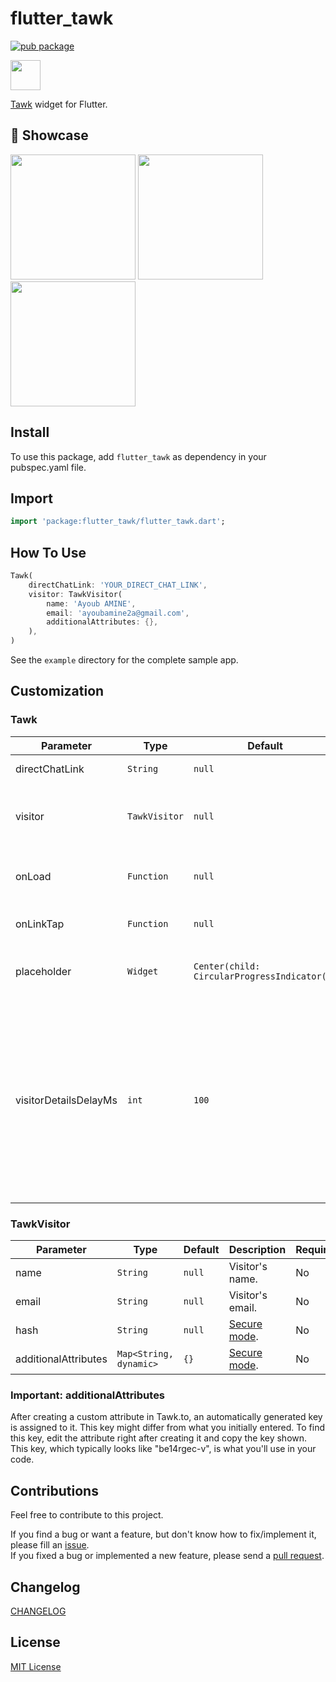 # flutter_tawk

[![pub package](https://img.shields.io/pub/v/flutter_tawk.svg)](https://pub.dartlang.org/packages/flutter_tawk)

<img src="https://i1.wp.com/www.tawk.to/wp-content/uploads/2020/04/tawk-sitelogo.png" width="48">

[Tawk](https://www.tawk.to) widget for Flutter.

## 🚀 Showcase

<p>
    <img src="https://raw.githubusercontent.com/ayoubamine/flutter_tawk/main/readme_resources/screenshot1.png" width="200" />
    <img src="https://raw.githubusercontent.com/ayoubamine/flutter_tawk/main/readme_resources/screenshot2.png" width="200" />
    <img src="https://raw.githubusercontent.com/ayoubamine/flutter_tawk/main/readme_resources/screenshot3.png" width="200" />
</p>

## Install

To use this package, add `flutter_tawk` as dependency in your pubspec.yaml file.

## Import

```dart
import 'package:flutter_tawk/flutter_tawk.dart';
```

## How To Use

```dart
Tawk(
    directChatLink: 'YOUR_DIRECT_CHAT_LINK',
    visitor: TawkVisitor(
        name: 'Ayoub AMINE',
        email: 'ayoubamine2a@gmail.com',
        additionalAttributes: {},
    ),
)
```

See the `example` directory for the complete sample app.

## Customization

### Tawk

| Parameter      | Type          | Default                                      | Description                                                                                                                                                 | Required |
| -------------- |---------------|----------------------------------------------|-------------------------------------------------------------------------------------------------------------------------------------------------------------| -------- |
| directChatLink | `String`      | `null`                                       | Tawk direct chat link.                                                                                                                                      | Yes      |
| visitor        | `TawkVisitor` | `null`                                       | Object used to set the visitor name and email.                                                                                                              | No       |
| onLoad         | `Function`    | `null`                                       | Called right after the widget is rendered.                                                                                                                  | No       |
| onLinkTap      | `Function`    | `null`                                       | Called when a link pressed.                                                                                                                                 | No       |
| placeholder    | `Widget`      | `Center(child: CircularProgressIndicator())` | Render your own loading widget.                                                                                                                             | No       |
| visitorDetailsDelayMs    | `int`         | `100`                                        | This property is used as a workaround to address a timing issue with the Tawk.to API where immediate setting of visitor details might not work as expected. | No       |

### TawkVisitor

| Parameter | Type                   | Default | Description                                                 | Required |
| --------- |------------------------|---------| ----------------------------------------------------------- | -------- |
| name      | `String`               | `null`  | Visitor's name.                                             | No       |
| email     | `String`               | `null`  | Visitor's email.                                            | No       |
| hash      | `String`               | `null`  | [Secure mode](https://developer.tawk.to/jsapi/#SecureMode). | No       |
| additionalAttributes      | `Map<String, dynamic>` | `{}`    | [Secure mode](https://developer.tawk.to/jsapi/#SecureMode). | No       |

### Important: additionalAttributes
After creating a custom attribute in Tawk.to, an automatically generated key is assigned to it. 
This key might differ from what you initially entered. To find this key, 
edit the attribute right after creating it and copy the key shown. 
This key, which typically looks like "be14rgec-v", is what you'll use in your code.

## Contributions

Feel free to contribute to this project.

If you find a bug or want a feature, but don't know how to fix/implement it, please fill an [issue](https://github.com/ayoubamine/flutter_tawk/issues).  
If you fixed a bug or implemented a new feature, please send a [pull request](https://github.com/ayoubamine/flutter_tawk/pulls).

## Changelog

[CHANGELOG](./CHANGELOG.md)

## License

[MIT License](./LICENSE)
